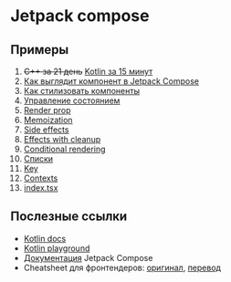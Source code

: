 # Jetpack compose

## Примеры
1. ~~С++ за 21 день~~ [Kotlin за 15 минут](/app/src/main/java/com/github/pokatomnik/frontendconf2023/examples/Example00Function.kt)
2. [Как выглядит компонент в Jetpack Compose](/app/src/main/java/com/github/pokatomnik/frontendconf2023/examples/Example01Composable.kt)
3. [Как стилизовать компоненты](/app/src/main/java/com/github/pokatomnik/frontendconf2023/examples/Example02Styles.kt)
4. [Управление состоянием](/app/src/main/java/com/github/pokatomnik/frontendconf2023/examples/Example03State.kt)
5. [Render prop](/app/src/main/java/com/github/pokatomnik/frontendconf2023/examples/Example04RenderProp.kt)
6. [Memoization](/app/src/main/java/com/github/pokatomnik/frontendconf2023/examples/Example05Memoization.kt)
7. [Side effects](/app/src/main/java/com/github/pokatomnik/frontendconf2023/examples/Example06SideEffects.kt)
8. [Effects with cleanup](/app/src/main/java/com/github/pokatomnik/frontendconf2023/examples/Example07DisposableEffect.kt)
9. [Conditional rendering](/app/src/main/java/com/github/pokatomnik/frontendconf2023/examples/Example08ConditionalRendering.kt)
10. [Списки](/app/src/main/java/com/github/pokatomnik/frontendconf2023/examples/Example09Lists.kt)
11. [Key](/app/src/main/java/com/github/pokatomnik/frontendconf2023/examples/Example10Key.kt)
12. [Contexts](/app/src/main/java/com/github/pokatomnik/frontendconf2023/examples/Example11Contexts.kt)
13. [index.tsx](/app/src/main/java/com/github/pokatomnik/frontendconf2023/MainActivity.kt)

## Послезные ссылки

- [Kotlin docs](https://kotlinlang.org/docs/home.html)
- [Kotlin playground](https://play.kotlinlang.org/)
- [Документация](https://developer.android.com/jetpack/compose/documentation) Jetpack Compose
- Cheatsheet для фронтендеров: [оригинал](https://tigeroakes.com/posts/react-to-compose-dictionary/), [перевод](https://habr.com/ru/companies/samokat_tech/articles/707038/)
